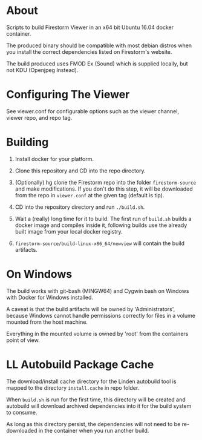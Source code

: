 # About

Scripts to build Firestorm Viewer in an x64 bit Ubuntu 16.04 docker container.

The produced binary should be compatible with most debian distros when you
install the correct dependencies listed on Firestorm's website.

The build produced uses FMOD Ex (Sound) which is supplied locally, but not KDU (Openjpeg Instead).


# Configuring The Viewer


See viewer.conf for configurable options such as the viewer channel, viewer repo, and repo tag.


# Building


1. Install docker for your platform.

2. Clone this repository and CD into the repo directory.

3. (Optionally) hg clone the Firestorm repo into the folder `firestorm-source` and make modifications.  If you don't do this step, it will be downloaded from the repo in `viewer.conf` at the given tag (default is tip).

4. CD into the repository directory and run `./build.sh`.

6. Wait a (really) long time for it to build.  The first run of `build.sh` builds a docker image and compiles inside it, following builds use the already built image from your local docker registry.

5. `firestorm-source/build-linux-x86_64/newview` will contain the build artifacts.


# On Windows

The build works with git-bash (MINGW64) and Cygwin bash on Windows with Docker for Windows installed.

A caveat is that the build artifacts will be owned by 'Administrators', because Windows cannot handle
permissions correctly for files in a volume mounted from the host machine.

Everything in the mounted volume is owned by 'root' from the containers point of view.


# LL Autobuild Package Cache

The download/install cache directory for the Linden autobuild tool is mapped to the directory `install.cache` in repo folder.

When `build.sh` is run for the first time, this directory will be created and autobuild will download archived dependencies into it for the build system to consume.

As long as this directory persist, the dependencies will not need to be re-downloaded in the container when you run another build.







